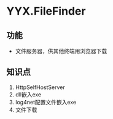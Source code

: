 # YYX.FileFinder

## 功能

  * 文件服务器，供其他终端用浏览器下载

## 知识点
1. HttpSelfHostServer
2. dll嵌入exe
3. log4net配置文件嵌入exe
4. 文件下载

